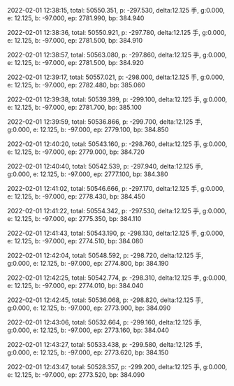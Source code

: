 2022-02-01 12:38:15, total: 50550.351, p: -297.530, delta:12.125 手, g:0.000, e: 12.125, b: -97.000, ep: 2781.990, bp: 384.940

2022-02-01 12:38:36, total: 50550.921, p: -297.780, delta:12.125 手, g:0.000, e: 12.125, b: -97.000, ep: 2781.500, bp: 384.910

2022-02-01 12:38:57, total: 50563.080, p: -297.860, delta:12.125 手, g:0.000, e: 12.125, b: -97.000, ep: 2781.500, bp: 384.920

2022-02-01 12:39:17, total: 50557.021, p: -298.000, delta:12.125 手, g:0.000, e: 12.125, b: -97.000, ep: 2782.480, bp: 385.060

2022-02-01 12:39:38, total: 50539.399, p: -299.100, delta:12.125 手, g:0.000, e: 12.125, b: -97.000, ep: 2781.700, bp: 385.100

2022-02-01 12:39:59, total: 50536.866, p: -299.700, delta:12.125 手, g:0.000, e: 12.125, b: -97.000, ep: 2779.100, bp: 384.850

2022-02-01 12:40:20, total: 50543.160, p: -298.760, delta:12.125 手, g:0.000, e: 12.125, b: -97.000, ep: 2779.000, bp: 384.720

2022-02-01 12:40:40, total: 50542.539, p: -297.940, delta:12.125 手, g:0.000, e: 12.125, b: -97.000, ep: 2777.100, bp: 384.380

2022-02-01 12:41:02, total: 50546.666, p: -297.170, delta:12.125 手, g:0.000, e: 12.125, b: -97.000, ep: 2778.430, bp: 384.450

2022-02-01 12:41:22, total: 50554.342, p: -297.530, delta:12.125 手, g:0.000, e: 12.125, b: -97.000, ep: 2775.350, bp: 384.110

2022-02-01 12:41:43, total: 50543.190, p: -298.130, delta:12.125 手, g:0.000, e: 12.125, b: -97.000, ep: 2774.510, bp: 384.080

2022-02-01 12:42:04, total: 50548.592, p: -298.720, delta:12.125 手, g:0.000, e: 12.125, b: -97.000, ep: 2774.800, bp: 384.190

2022-02-01 12:42:25, total: 50542.774, p: -298.310, delta:12.125 手, g:0.000, e: 12.125, b: -97.000, ep: 2774.010, bp: 384.040

2022-02-01 12:42:45, total: 50536.068, p: -298.820, delta:12.125 手, g:0.000, e: 12.125, b: -97.000, ep: 2773.900, bp: 384.090

2022-02-01 12:43:06, total: 50532.664, p: -299.160, delta:12.125 手, g:0.000, e: 12.125, b: -97.000, ep: 2773.160, bp: 384.040

2022-02-01 12:43:27, total: 50533.438, p: -299.580, delta:12.125 手, g:0.000, e: 12.125, b: -97.000, ep: 2773.620, bp: 384.150

2022-02-01 12:43:47, total: 50528.357, p: -299.200, delta:12.125 手, g:0.000, e: 12.125, b: -97.000, ep: 2773.520, bp: 384.090